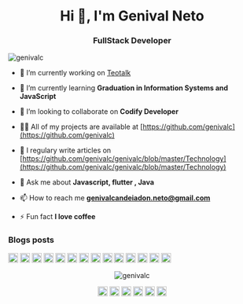 <h1 align="center">Hi 👋, I'm Genival Neto</h1>
<h3 align="center">FullStack Developer</h3>

<p align="left"> <img src="https://komarev.com/ghpvc/?username=genivalc" alt="genivalc" /> </p>

- 🔭 I’m currently working on [Teotalk](https://github.com/andersonmenezesm/teotalk)

- 🌱 I’m currently learning **Graduation in Information Systems and JavaScript**

- 👯 I’m looking to collaborate on **Codify Developer**

- 👨‍💻 All of my projects are available at [https://github.com/genivalc](https://github.com/genivalc)

- 📝 I regulary write articles on [https://github.com/genivalc/genivalc/blob/master/Technology](https://github.com/genivalc/genivalc/blob/master/Technology)

- 💬 Ask me about **Javascript, flutter , Java**

- 📫 How to reach me **genivalcandeiadon.neto@gmail.com**

- ⚡ Fun fact **I love coffee**

### Blogs posts
<!-- BLOG-POST-LIST:START -->
<!-- BLOG-POST-LIST:END -->

<p align="left"><img src="https://devicons.github.io/devicon/devicon.git/icons/react/react-original-wordmark.svg" alt="react" width="20" height="20"/> <img src="https://devicons.github.io/devicon/devicon.git/icons/angularjs/angularjs-original.svg" alt="angularjs" width="20" height="20"/> <img src="https://devicons.github.io/devicon/devicon.git/icons/bootstrap/bootstrap-plain.svg" alt="bootstrap" width="20" height="20"/> <img src="https://devicons.github.io/devicon/devicon.git/icons/css3/css3-original-wordmark.svg" alt="css3" width="20" height="20"/> <img src="https://devicons.github.io/devicon/devicon.git/icons/html5/html5-original-wordmark.svg" alt="html5" width="20" height="20"/> <img src="https://devicons.github.io/devicon/devicon.git/icons/java/java-original-wordmark.svg" alt="java" width="20" height="20"/> <img src="https://devicons.github.io/devicon/devicon.git/icons/javascript/javascript-original.svg" alt="javascript" width="20" height="20"/> <img src="https://devicons.github.io/devicon/devicon.git/icons/typescript/typescript-original.svg" alt="typescript" width="20" height="20"/> <img src="https://devicons.github.io/devicon/devicon.git/icons/mongodb/mongodb-original-wordmark.svg" alt="mongodb" width="20" height="20"/> <img src="https://devicons.github.io/devicon/devicon.git/icons/mysql/mysql-original-wordmark.svg" alt="mysql" width="20" height="20"/> <img src="https://devicons.github.io/devicon/devicon.git/icons/postgresql/postgresql-original-wordmark.svg" alt="postgresql" width="20" height="20"/> <img src="https://devicons.github.io/devicon/devicon.git/icons/nodejs/nodejs-original-wordmark.svg" alt="nodejs" width="20" height="20"/> <img src="https://cdn.jsdelivr.net/npm/simple-icons@3.1.0/icons/flutter.svg" alt="flutter" width="20" height="20"/> <img src="https://cdn.jsdelivr.net/npm/simple-icons@3.1.0/icons/dart.svg" alt="dart" width="20" height="20"/></p><p align="center"> <img src="https://github-readme-stats.vercel.app/api?username=genivalc&show_icons=true" alt="genivalc" /> </p>

<p align="center">
<a href="https://dev.to/https://dev.to/https://dev.to/genivalc" target="blank"><img align="center" src="https://cdn.jsdelivr.net/npm/simple-icons@3.0.1/icons/dev-dot-to.svg" alt="https://dev.to/https://dev.to/genivalc" height="20" width="20" /></a>
<a href="https://twitter.com/https://twitter.com/https://twitter.com/genivalneto3" target="blank"><img align="center" src="https://cdn.jsdelivr.net/npm/simple-icons@3.0.1/icons/twitter.svg" alt="https://twitter.com/https://twitter.com/genivalneto3" height="20" width="20" /></a>
<a href="https://linkedin.com/in/https://www.linkedin.com/in/https:/www.linkedin.com/in/genival-candeia-neto/" target="blank"><img align="center" src="https://cdn.jsdelivr.net/npm/simple-icons@3.0.1/icons/linkedin.svg" alt="https://www.linkedin.com/in/https:/www.linkedin.com/in/genival-candeia-neto/" height="20" width="20" /></a>
<a href="https://fb.com/https://www.facebook.com/https://www.facebook.com/genival.neto.31/" target="blank"><img align="center" src="https://cdn.jsdelivr.net/npm/simple-icons@3.0.1/icons/facebook.svg" alt="https://www.facebook.com/https://www.facebook.com/genival.neto.31/" height="20" width="20" /></a>
<a href="https://instagram.com/https://www.instagram.com/genival_netofp/?hl=pt-br" target="blank"><img align="center" src="https://cdn.jsdelivr.net/npm/simple-icons@3.0.1/icons/instagram.svg" alt="https://www.instagram.com/genival_netofp/?hl=pt-br" height="20" width="20" /></a>
<a href="https://www.youtube.com/c/https://www.youtube.com/channel/uc1eavpgqcsambbhmdvdd1ew?view_as=subscriber" target="blank"><img align="center" src="https://cdn.jsdelivr.net/npm/simple-icons@3.0.1/icons/youtube.svg" alt="https://www.youtube.com/channel/uc1eavpgqcsambbhmdvdd1ew?view_as=subscriber" height="20" width="20" /></a>
</p>

